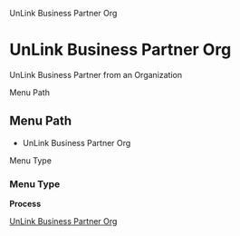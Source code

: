 
UnLink Business Partner Org
# UnLink Business Partner Org


UnLink Business Partner from an Organization

Menu Path
## Menu Path



- UnLink Business Partner Org

Menu Type
### Menu Type

**Process**


[UnLink Business Partner Org](../../process-c_bpartner-org-unlink.md)
